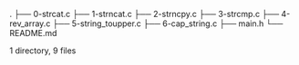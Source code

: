 .
├── 0-strcat.c
├── 1-strncat.c
├── 2-strncpy.c
├── 3-strcmp.c
├── 4-rev_array.c
├── 5-string_toupper.c
├── 6-cap_string.c
├── main.h
└── README.md

1 directory, 9 files
